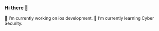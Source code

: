 ### Hi there 👋

 🔭 I’m currently working on ios development.
 🌱 I’m currently learning Cyber Security.
<!--
**YanPingBeiDao/YanPingBeiDao** is a ✨ _special_ ✨ repository because its `README.md` (this file) appears on your GitHub profile.

Here are some ideas to get you started:

 🔭 I’m currently working on ios development.
 🌱 I’m currently learning Cyber Security.
- 👯 I’m looking to collaborate on 
- 🤔 I’m looking for help with 
- 💬 Ask me about ...
- 📫 How to reach me: ...
- 😄 Pronouns: ...
 ⚡ Fun fact: I like delicious food, haha!
-->
